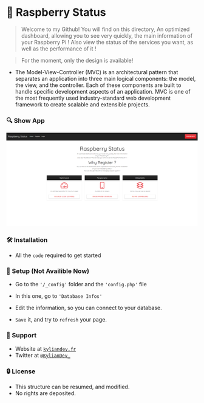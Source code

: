 # 🍇 Raspberry Status

> Welcome to my Github! You will find on this directory, An optimized dashboard, allowing you to see very quickly, the main information of your Raspberry Pi !
  Also view the status of the services you want, as well as the performance of it !

> For the moment, only the design is available!

- The Model-View-Controller (MVC) is an architectural pattern that separates an application into three main logical components: the model, the view, and the controller. Each of these components are built to handle specific development aspects of an application. MVC is one of the most frequently used industry-standard web development framework to create scalable and extensible projects.

### 🔍 Show App

![Recordit GIF](assets/images/app.png)

### 🛠️ Installation

- All the `code` required to get started

### 🔧 Setup (Not Availible Now)

- Go to the `'/_config'` folder and the `'config.php'` file

- In this one, go to `'Database Infos'`

- Edit the information, so you can connect to your database.

- `Save` it, and try to `refresh` your page.

### 📌 Support

- Website at <a href="https://kyliandev.fr" target="_blank">`kyliandev.fr`</a>
- Twitter at <a href="http://twitter.com/KylianDev_" target="_blank">`@KylianDev_`</a>

### 🔒 License

- This structure can be resumed, and modified.
- No rights are deposited.